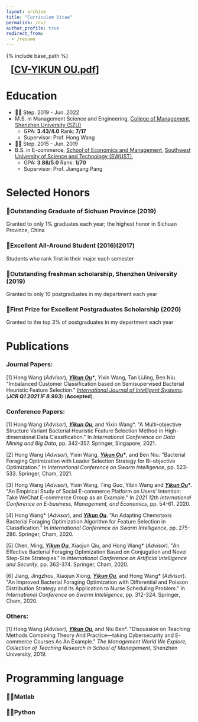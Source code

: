 ```yaml
---
layout: archive
title: "Curriculum Vitae"
permalink: /cv/
author_profile: true
redirect_from:
  - /resume
---
```


{% include base_path %}

<b style="font-size: 1.8em;">
    &nbsp;
    [<a href="/files/CV-YIKUN OU.pdf">CV-YIKUN OU.pdf</a>]
</b>

Education
==================

* 👩‍🎓 Step. 2019 - Jun. 2022
* M.S. in Management Science and Engineering, [College of Management](http://cm.szu.edu.cn/), [Shenzhen University (SZU)](https://en.szu.edu.cn/)
  * GPA: **3.43/4.0**   Rank: **7/17**
  * Supervisor: Prof. Hong Wang
* 👩‍🎓 Step. 2015 - Jun. 2019
* B.S. in E-commerce, [School of Economics and Management](http://em.swust.edu.cn/WebPage/), [Southwest University of Science and Technology (SWUST)](http://www.english.swust.edu.cn/), 
  * GPA: **3.88/5.0**   Rank: **1/70**
  * Supervisor: Prof. Jiangang Pang

Selected Honors
==================

### 🏅Outstanding Graduate of Sichuan Province (2019)

Granted to only 1% graduates each year; the highest honor in Sichuan Province, China

### 🏅Excellent All-Around Student (2016)(2017)

Students who rank first in their major each semester

### 🏅Outstanding freshman scholarship, Shenzhen University (2019)

Granted to only 10 postgraduates in my department each year

### 🏅First Prize for Excellent Postgraduates Scholarship (2020)

Granted to the top 3% of postgraduates in my department each year

Publications
==================

### Journal Papers:

[1] Hong Wang (*Advisor*), ***<u>Yikun Ou</u>\****, Yixin Wang, Tan LiJing, Ben Niu. "Imbalanced Customer Classification based on Semisupervised Bacterial Heuristic Feature Selection." *<u>International Journal of Intelligent Systems</u>*. (***JCR Q1 2021 IF 8.993***) (**Accepted**).

### Conference Papers:

[1] Hong Wang (*Advisor*),  <i><u><b>Yikun Ou</b></u></i>, and Yixin Wang\*. "A Multi-objective Structure Variant Bacterial Heuristic Feature Selection Method in High-dimensional Data Classification." In *International Conference on Data Mining and Big Data*, pp. 342-357. Springer, Singapore, 2021.

[2] Hong Wang (*Advisor*), Yixin Wang, ***<u>Yikun Ou</u>*\***, and Ben Niu. "Bacterial Foraging Optimization with Leader Selection Strategy for Bi-objective Optimization." In *International Conference on Swarm Intelligence*, pp. 523-533. Springer, Cham, 2021.

[3] Hong Wang (*Advisor*), Yixin Wang, Ting Guo, Yibin Wang and ***<u>Yikun Ou</u>*\***. "An Empirical Study of Social E-commerce Platform on Users' Intention: Take WeChat E-commerce Group as an Example." In *2021 12th International Conference on E-business, Management, and Economics*, pp. 54-61. 2020.

[4] Hong Wang\* (*Advisor*), and <u><i><b>Yikun Ou</b></i></u>. "An Adapting Chemotaxis Bacterial Foraging Optimization Algorithm for Feature Selection in Classification." In *International Conference on Swarm Intelligence*, pp. 275-286. Springer, Cham, 2020.

[5] Chen, Ming, <u><i><b>Yikun Ou</b></i></u>, Xiaojun Qiu, and Hong Wang\* (*Advisor*). "An Effective Bacterial Foraging Optimization Based on Conjugation and Novel Step-Size Strategies." In *International Conference on Artificial Intelligence and Security*, pp. 362-374. Springer, Cham, 2020.

[6] Jiang, Jingzhou, Xiaojun Xiong, <u><i><b>Yikun Ou</b></i></u>, and Hong Wang\* (*Advisor*). "An Improved Bacterial Foraging Optimization with Differential and Poisson Distribution Strategy and its Application to Nurse Scheduling Problem." In *International Conference on Swarm Intelligence*, pp. 312-324. Springer, Cham, 2020.

### Others:

[1] Hong Wang (*Advisor*), <u><i><b>Yikun Ou</b></i></u>, and Niu Ben*. "Discussion on Teaching Methods Combining Theory And Practice—taking Cybersecurity and E-commerce Courses As An Example." *The Management World We Explore, Collection of Teaching Research in School of Management*, Shenzhen University, 2019.

Programming language
==================

### 👩‍💻Matlab

### 👩‍💻Python
